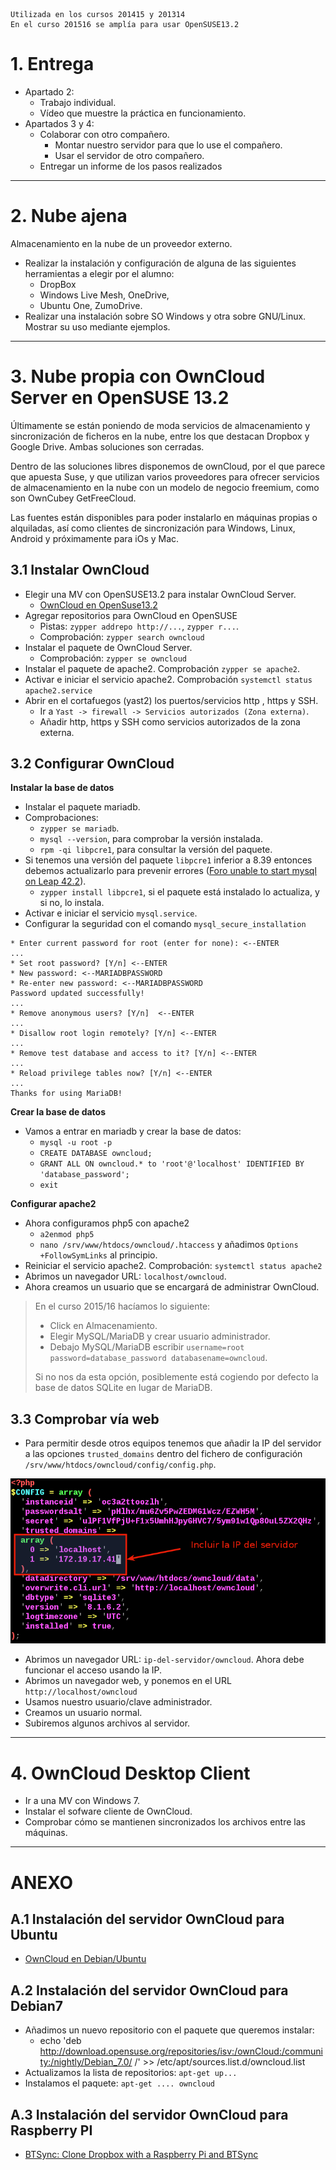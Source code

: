 
```
Utilizada en los cursos 201415 y 201314
En el curso 201516 se amplía para usar OpenSUSE13.2
```

# 1. Entrega

* Apartado 2:
    * Trabajo individual.
    * Vídeo que muestre la práctica en funcionamiento.
* Apartados 3 y 4:
    * Colaborar con otro compañero.
        * Montar nuestro servidor para que lo use el compañero.
        * Usar el servidor de otro compañero.
    * Entregar un informe de los pasos realizados

---

# 2. Nube ajena

Almacenamiento en la nube de un proveedor externo.

* Realizar la instalación y configuración de alguna de las siguientes herramientas a elegir por el alumno:
    * DropBox
    * Windows Live Mesh, OneDrive,
    * Ubuntu One, ZumoDrive.
* Realizar una instalación sobre SO Windows y otra sobre GNU/Linux. Mostrar su uso mediante ejemplos.

---

# 3. Nube propia con OwnCloud Server en OpenSUSE 13.2

Últimamente se están poniendo de moda servicios de almacenamiento y sincronización
de ficheros en la nube, entre los que destacan Dropbox y Google Drive. Ambas soluciones son cerradas.

Dentro de las soluciones libres disponemos de ownCloud, por el que parece
que apuesta Suse, y que utilizan varios proveedores para ofrecer servicios
de almacenamiento en la nube con un modelo de negocio freemium, como son OwnCubey GetFreeCloud.

Las fuentes están disponibles para poder instalarlo en máquinas propias o
 alquiladas, así como clientes de sincronización para Windows, Linux, Android y próximamente para iOs y Mac.

## 3.1 Instalar OwnCloud

* Elegir una MV con OpenSUSE13.2 para instalar OwnCloud Server.
    * [OwnCloud en OpenSuse13.2](https://www.howtoforge.com/owncloud-install-on-opensuse-13.2)
* Agregar repositorios para OwnCloud en OpenSUSE
   * Pistas: `zypper addrepo http://...`, `zypper r...`.
   * Comprobación:  `zypper search owncloud`
* Instalar el paquete de OwnCloud Server.
   * Comprobación: `zypper se owncloud`
* Instalar el paquete de apache2. Comprobación `zypper se apache2`.
* Activar e iniciar el servicio apache2. Comprobación `systemctl status apache2.service`
* Abrir en el cortafuegos (yast2) los puertos/servicios http , https y SSH.
    * Ir a `Yast -> firewall -> Servicios autorizados (Zona externa)`.
    * Añadir http, https y SSH como servicios autorizados de la zona externa.

## 3.2 Configurar OwnCloud

**Instalar la base de datos**
* Instalar el paquete mariadb.
* Comprobaciones:
    * `zypper se mariadb`.
    * `mysql --version`, para comprobar la versión instalada.
    * `rpm -qi libpcre1`, para consultar la versión del paquete.
* Si tenemos una versión del paquete `libpcre1` inferior a 8.39
entonces debemos actualizarlo para prevenir errores ([Foro unable to start mysql on Leap 42.2](https://forums.opensuse.org/showthread.php/523357-Unable-to-start-myql-on-Leap-42-2)).
    * `zypper install libpcre1`, si el paquete está instalado lo actualiza, y si no, lo instala.
* Activar e iniciar el servicio `mysql.service`.
* Configurar la seguridad con el comando `mysql_secure_installation`

```
* Enter current password for root (enter for none): <--ENTER
...
* Set root password? [Y/n] <--ENTER
* New password: <--MARIADBPASSWORD
* Re-enter new password: <--MARIADBPASSWORD
Password updated successfully!
...
* Remove anonymous users? [Y/n]  <--ENTER
...
* Disallow root login remotely? [Y/n] <--ENTER
...
* Remove test database and access to it? [Y/n] <--ENTER
...
* Reload privilege tables now? [Y/n] <--ENTER
...
Thanks for using MariaDB!
```

**Crear la base de datos**
* Vamos a entrar en mariadb y crear la base de datos:
    * `mysql -u root -p`
    * `CREATE DATABASE owncloud;`
    * `GRANT ALL ON owncloud.* to 'root'@'localhost' IDENTIFIED BY 'database_password';`
    * `exit`

**Configurar apache2**
* Ahora configuramos php5 con apache2
    * `a2enmod php5`
    * `nano /srv/www/htdocs/owncloud/.htaccess` y añadimos `Options +FollowSymLinks` al principio.
* Reiniciar el servicio apache2. Comprobación: `systemctl status apache2`
* Abrimos un navegador URL: `localhost/owncloud`.
* Ahora creamos un usuario que se encargará de administrar OwnCloud.

> En el curso 2015/16 hacíamos lo siguiente:
>
> * Click en Almacenamiento.
> * Elegir MySQL/MariaDB y crear usuario administrador.
> * Debajo MySQL/MariaDB escribir `username=root password=database_password databasename=owncloud`.
>
> Si no nos da esta opción, posiblemente está cogiendo por defecto
la base de datos SQLite en lugar de MariaDB.

## 3.3 Comprobar vía web

* Para permitir desde otros equipos tenemos que añadir la IP del servidor a las opciones
`trusted_domains` dentro del fichero de configuración `/srv/www/htdocs/owncloud/config/config.php`.

![owncloud-config-php](./files/owncloud-config-php.png)

* Abrimos un navegador URL: `ip-del-servidor/owncloud`. Ahora debe funcionar el acceso usando la IP.
* Abrimos un navegador web, y ponemos en el URL `http://localhost/owncloud`
* Usamos nuestro usuario/clave administrador.
* Creamos un usuario normal.
* Subiremos algunos archivos al servidor.

---

# 4. OwnCloud Desktop Client

* Ir a una MV con Windows 7.
* Instalar el sofware cliente de OwnCloud.
* Comprobar cómo se mantienen sincronizados los archivos entre las máquinas.

---

# ANEXO

## A.1 Instalación del servidor OwnCloud para Ubuntu

* [OwnCloud en Debian/Ubuntu](http://hipertextual.com/archivo/2014/10/owncloud/)

## A.2 Instalación del servidor OwnCloud para Debian7

* Añadimos un nuevo repositorio con el paquete que queremos instalar:
    * echo 'deb http://download.opensuse.org/repositories/isv:/ownCloud:/community:/nightly/Debian_7.0/ /' >> /etc/apt/sources.list.d/owncloud.list
* Actualizamos la lista de repositorios: `apt-get up...`
* Instalamos el paquete: `apt-get .... owncloud`

## A.3 Instalación del servidor OwnCloud para Raspberry PI

* [BTSync: Clone Dropbox with a Raspberry Pi and BTSync](http://reustle.io/blog/btsync-pi)

